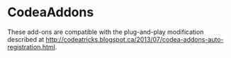 CodeaAddons
===========

These add-ons are compatible with the plug-and-play modification described at http://codeatricks.blogspot.ca/2013/07/codea-addons-auto-registration.html.
